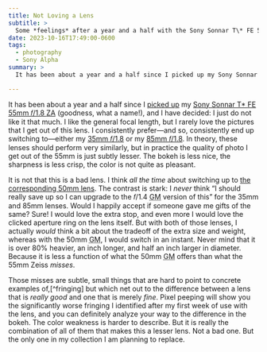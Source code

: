 ```yaml
---
title: Not Loving a Lens
subtitle: >
  Some *feelings* after a year and a half with the Sony Sonnar T\* FE 55mm 𝑓/1.8 ZA.
date: 2023-10-16T17:49:00-0600
tags:
  - photography
  - Sony Alpha
summary: >
  It has been about a year and a half since I picked up my Sony Sonnar T* FE 55mm 𝑓/1.8 ZA, and I have decided: I just do not like it that much.

---
```


It has been about a year and a half since I [picked up][bought] my [Sony Sonnar T\* <span class='smcp'>FE</span> 55mm 𝑓/1.8 <span class='smcp'>ZA</span>][55mm] (goodness, what a name!), and I have decided: I just do not like it that much. I like the general focal length, but I rarely love the pictures that I get out of this lens. I consistently prefer—and so, consistently end up switching to—either my [35mm 𝑓/1.8][35mm] or my [85mm 𝑓/1.8][85mm]. In theory, these lenses should perform very similarly, but in practice the quality of photo I get out of the 55mm is just subtly lesser. The bokeh is less nice, the sharpness is less crisp, the color is not quite as pleasant.

It is not that this is a bad lens. I think *all the time* about switching up to [the corresponding 50mm lens][50mm]. The contrast is stark: I *never* think “I should really save up so I can upgrade to the 𝑓/1.4 <abbr title="G Master">GM</abbr> version of this” for the 35mm and 85mm lenses. Would I happily accept if someone gave me gifts of the same? Sure! I would love the extra stop, and even more I would love the clicked aperture ring on the lens itself. But with both of those lenses, I actually *would* think a bit about the tradeoff of the extra size and weight, whereas with the 50mm <abbr title="G Master">GM</abbr>, I would switch in an instant. Never mind that it is over 80% heavier, an inch longer, and half an inch larger in diameter. Because it is less a function of what the 50mm <abbr title="G Master">GM</abbr> offers than what the 55mm Zeiss *misses*.

Those misses are subtle, small things that are hard to point to concrete examples of,[^fringing] but which net out to the difference between a lens that is *really good* and one that is merely *fine*. Pixel peeping will show you the significantly worse fringing I identified after my first week of use with the lens, and you can definitely analyze your way to the difference in the bokeh. The color weakness is harder to describe. But it is really the combination of all of them that makes this a lesser lens. Not a bad one. But the only one in my collection I am planning to replace.

[bought]: https://v5.chriskrycho.com/journal/disney-world-2022-camera-gear/sony-sonnar-t-fe-55mm-f18-za/
[55mm]: https://electronics.sony.com/imaging/lenses/full-frame-e-mount/p/sel55f18z
[35mm]: https://electronics.sony.com/imaging/lenses/all-e-mount/p/sel35f18f
[85mm]: https://electronics.sony.com/imaging/lenses/full-frame-e-mount/p/sel85f18-2
[50mm]: https://electronics.sony.com/imaging/lenses/all-e-mount/p/sel50f14gm
